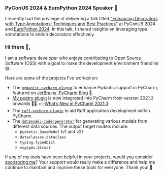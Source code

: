 ### PyConUS 2024 & EuroPython 2024 Speaker 🎤

I recently had the privilege of delivering a talk titled ["Enhancing Decorators with Type Annotations: Techniques and Best Practices"](https://us.pycon.org/2024/schedule/presentation/42/) at PyConUS 2024 and [EuroPython 2024](https://ep2024.europython.eu/session/enhancing-decorators-with-type-annotations-techniques-and-best-practices). In this talk, I shared insights on leveraging type annotations to enrich decorators effectively.

### Hi there 👋,

I am a software developer who enjoys contributing to Open Source Software (OSS) with a goal to make the development environment friendlier 😄. 

Here are some of the projects I've worked on:

- The [`pydantic-pycharm-plugin`](https://github.com/koxudaxi/pydantic-pycharm-plugin) to enhance Pydantic support in PyCharm, featured on [JetBrains' PyCharm Blog](https://blog.jetbrains.com/pycharm/2020/04/interview-koudai-aono-author-of-pydantic-plugin-for-pycharm/) 🎤.
- [My poetry plugin](https://github.com/koxudaxi/poetry-pycharm-plugin) is now integrated into PyCharm from version 2021.3 onwards 🎉😎.
  👉[What’s New in PyCharm 2021.3](https://www.jetbrains.com/pycharm/whatsnew/2021-3/)
- The [`ruff-pycharm-plugin`](https://github.com/koxudaxi/ruff-pycharm-plugin) to aid Ruff application development within PyCharm.
- The [`datamodel-code-generator`](https://github.com/koxudaxi/datamodel-code-generator) for generating various models from different data sources.
   The output target models include:
    - `pydantic.BaseModel` (v1 and v2)
    - `dataclasses.dataclass`
    - `typing.TypedDict`
    - `msgspec.Struct`

If any of my tools have been helpful in your projects, would you consider [sponsoring me](https://github.com/sponsors/koxudaxi)? 
Your support would really make a difference and help me continue to maintain and improve these tools for everyone. Thank you! 🚀

